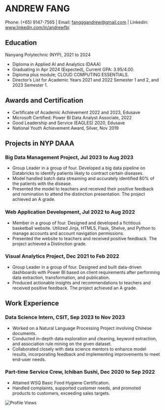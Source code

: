 # ANDREW FANG
Phone: (+65) 9147-7565 | Email: fangggandrew@gmail.com | Linkedin: www.linkedin.com/in/andrewfbj

## Education
Nanyang Polytechnic (NYP), 2021 to 2024
- Diploma in Applied AI and Analytics (DAAA)
- Graduating in Apr 2024 (Expected), Current GPA: 3.95/4.00.
- Diploma plus module; CLOUD COMPUTING ESSENTIALS.
- Director’s List for Academic Years 2021 and 2022 Semester 1 and 2, and 2023 Semester 1.

## Awards and Certification
- Certificate of Academic Achievement 2022 and 2023, Edusave
- Microsoft Certified: Power BI Data Analyst Associate, 2022
- Good Leadership and Service (EAGLES) 2020, Edusave
- National Youth Achievement Award, Silver, Nov 2019 

## Projects in NYP DAAA

### Big Data Management Project, Jul 2023 to Aug 2023
-	Group Leader in a group of four. Developed a big data pipeline on Databricks to identify patients likely to contract certain diseases.
-	Model handled batch data streaming and accurately identified 80% of the patients with the disease.
-	Presented the model to teachers and received their positive feedback and nomination to attend the distinction presentation. The project achieved an A grade.

### Web Application Development, Jul 2022 to Aug 2022
-	Member in a group of four. Designed and developed a fictitious basketball website. Utilized Jinja, HTML5, Flask, Shelve, and Python to manage accounts and account navigation permissions.
-	Presented the website to teachers and received positive feedback. The project achieved a Distinction grade.

### Visual Analytics Project, Dec 2021 to Feb 2022
-	Group Leader in a group of four. Designed and built data-driven dashboards with Power BI based on client requirements after performing data extraction, transformation, and publication. 
-	Produced actionable insights and recommendations to teachers and received positive feedback. The project achieved an A grade.

## Work Experience

### Data Science Intern, CSIT, Sep 2023 to Nov 2023
-	Worked on a Natural Language Processing Project involving Chinese documents.
-	Conducted in-depth data exploration and cleaning, keyword extraction, and association rule mining on the given dataset.
-	Collaborated closely with data science mentors to enhance model results, incorporating feedback and implementing improvements to meet end-user needs.

### Part-time Service Crew, Ichiban Sushi, Dec 2020 to Sep 2022
-	Attained WSQ Basic Food Hygiene Certification.
-	Handled complaints, supported customer needs, and promoted products to customers, exceeding sales targets.

<p align="left"> <img src="https://komarev.com/ghpvc/?username=exfang&label=Profile%20views&color=0e75b6&style=flat" alt="Profile Views" /> </p>
